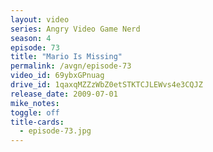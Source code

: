 ```yaml
---
layout: video
series: Angry Video Game Nerd
season: 4
episode: 73
title: "Mario Is Missing"
permalink: /avgn/episode-73
video_id: 69ybxGPnuag
drive_id: 1qaxqMZZzWbZ0etSTKTCJLEWvs4e3CQJZ
release_date: 2009-07-01
mike_notes:
toggle: off
title-cards:
  - episode-73.jpg
---
```

